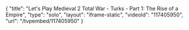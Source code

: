 {
    "title": "Let's Play Medieval 2 Total War - Turks - Part 1: The Rise of a Empire",
    "type": "solo",
    "layout": "iframe-static",
    "videoId": "117405950",
    "url": "\/tvpembed\/117405950"
}